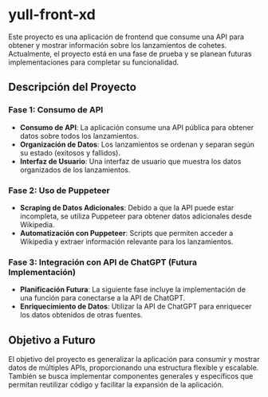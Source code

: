 # yull-front-xd

Este proyecto es una aplicación de frontend que consume una API para obtener y mostrar información sobre los lanzamientos de cohetes. Actualmente, el proyecto está en una fase de prueba y se planean futuras implementaciones para completar su funcionalidad.

## Descripción del Proyecto

### Fase 1: Consumo de API

- **Consumo de API**: La aplicación consume una API pública para obtener datos sobre todos los lanzamientos.
- **Organización de Datos**: Los lanzamientos se ordenan y separan según su estado (exitosos y fallidos).
- **Interfaz de Usuario**: Una interfaz de usuario que muestra los datos organizados de los lanzamientos.

### Fase 2: Uso de Puppeteer

- **Scraping de Datos Adicionales**: Debido a que la API puede estar incompleta, se utiliza Puppeteer para obtener datos adicionales desde Wikipedia.
- **Automatización con Puppeteer**: Scripts que permiten acceder a Wikipedia y extraer información relevante para los lanzamientos.

### Fase 3: Integración con API de ChatGPT (Futura Implementación)

- **Planificación Futura**: La siguiente fase incluye la implementación de una función para conectarse a la API de ChatGPT.
- **Enriquecimiento de Datos**: Utilizar la API de ChatGPT para enriquecer los datos obtenidos de otras fuentes.

## Objetivo a Futuro

El objetivo del proyecto es generalizar la aplicación para consumir y mostrar datos de múltiples APIs, proporcionando una estructura flexible y escalable. También se busca implementar componentes generales y específicos que permitan reutilizar código y facilitar la expansión de la aplicación.

